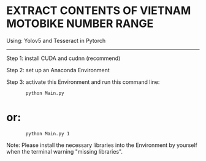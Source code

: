 # EXTRACT CONTENTS OF VIETNAM MOTOBIKE NUMBER RANGE

Using: Yolov5 and Tesseract in Pytorch

---------------------------------------------------------------------------------------------

Step 1: install CUDA and cudnn (recommend)

Step 2: set up an Anaconda Environment

Step 3: activate this Environment and run this command line:

           python Main.py 

# or:  <if you want to save your Result>     
    
           python Main.py 1

Note: Please install the necessary libraries into the Environment by yourself when the terminal warning "missing libraries".
